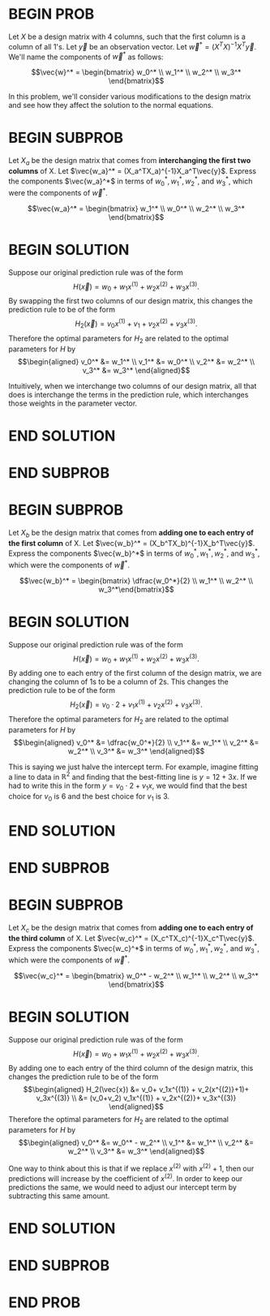 # BEGIN PROB

Let $X$ be a design matrix with 4 columns, such that the first column is a column of all 1's. Let $\vec{y}$ be an observation vector. Let $\vec{w}^* = (X^TX)^{-1}X^T\vec{y}.$ We'll name the components of $\vec{w}^*$ as follows:

$$\vec{w}^* = \begin{bmatrix} w_0^* \\ w_1^* \\ w_2^* \\ w_3^* \end{bmatrix}$$

In this problem, we'll consider various modifications to the design matrix and see how they affect the solution to the normal equations.

# BEGIN SUBPROB

Let $X_a$ be the design matrix that comes from **interchanging the first two columns** of X. Let $\vec{w_a}^* = (X_a^TX_a)^{-1}X_a^T\vec{y}$. Express the components $\vec{w_a}^*$ in terms of $w_0^*, w_1^*, w_2^*$, and $w_3^*$, which were the components of $\vec{w}^*$.

$$\vec{w_a}^* = \begin{bmatrix} w_1^* \\ w_0^* \\ w_2^* \\ w_3^* \end{bmatrix}$$


# BEGIN SOLUTION

Suppose our original prediction rule was of the form 
$$H(\vec{x}) = w_0 + w_1x^{(1)}+ w_2x^{(2)}+  w_3x^{(3)}.$$ 
By swapping the first two columns of our design matrix, this changes the prediction rule to be of the form 
$$H_2(\vec{x}) = v_0x^{(1)}+ v_1 + v_2x^{(2)}+  v_3x^{(3)}.$$ 
Therefore the optimal parameters for $H_2$ are related to the optimal parameters for $H$ by 
$$\begin{aligned} v_0^* &= w_1^* \\ v_1^* &= w_0^* \\ v_2^* &= w_2^* \\ v_3^* &= w_3^* \end{aligned}$$

Intuitively, when we interchange two columns of our design matrix, all that does is interchange the terms in the prediction rule, which interchanges those weights in the parameter vector.

# END SOLUTION

# END SUBPROB 

# BEGIN SUBPROB

Let $X_b$ be the design matrix that comes from **adding one to each entry of the first column** of X. Let $\vec{w_b}^* = (X_b^TX_b)^{-1}X_b^T\vec{y}$. Express the components $\vec{w_b}^*$ in terms of $w_0^*, w_1^*, w_2^*$, and $w_3^*$, which were the components of $\vec{w}^*$.

$$\vec{w_b}^* = \begin{bmatrix} \dfrac{w_0^*}{2}  \\ w_1^* \\ w_2^* \\ w_3^*\end{bmatrix}$$

# BEGIN SOLUTION

Suppose our original prediction rule was of the form
$$H(\vec{x}) = w_0 + w_1x^{(1)}+ w_2x^{(2)}+  w_3x^{(3)}.$$ 
By adding one to each entry of the first column of the design matrix, we are changing the column of 1s to be a column of 2s. This changes the prediction rule to be of the form
$$H_2(\vec{x}) = v_0\cdot 2+ v_1x^{(1)} + v_2x^{(2)}+  v_3x^{(3)}.$$
Therefore the optimal parameters for $H_2$ are related to the optimal parameters for $H$ by 
$$\begin{aligned} v_0^* &= \dfrac{w_0^*}{2} \\ v_1^* &= w_1^* \\ v_2^* &= w_2^* \\ v_3^* &= w_3^* \end{aligned}$$

This is saying we just halve the intercept term. For example, imagine fitting a line to data in $\mathbb{R}^2$ and finding that the best-fitting line is $y=12+3x$. If we had to write this in the form $y=v_0\cdot 2 + v_1x$, we would find that the best choice for $v_0$ is $6$ and the best choice for $v_1$ is $3$.

# END SOLUTION

# END SUBPROB 

# BEGIN SUBPROB

Let $X_c$ be the design matrix that comes from **adding one to each entry of the third column** of X. Let $\vec{w_c}^* = (X_c^TX_c)^{-1}X_c^T\vec{y}$. Express the components $\vec{w_c}^*$ in terms of $w_0^*, w_1^*, w_2^*$, and $w_3^*$, which were the components of $\vec{w}^*$.

$$\vec{w_c}^* = \begin{bmatrix} w_0^* - w_2^*  \\ w_1^* \\ w_2^* \\ w_3^* \end{bmatrix}$$

# BEGIN SOLUTION

Suppose our original prediction rule was of the form
$$H(\vec{x}) = w_0 + w_1x^{(1)}+ w_2x^{(2)}+  w_3x^{(3)}.$$ 
By adding one to each entry of the third column of the design matrix, this changes the prediction rule to be of the form 
$$\begin{aligned} H_2(\vec{x}) &= v_0+ v_1x^{(1)} + v_2(x^{(2)}+1)+  v_3x^{(3)} \\ &= (v_0+v_2) v_1x^{(1)} + v_2x^{(2)}+  v_3x^{(3)} \end{aligned}$$ 
Therefore the optimal parameters for $H_2$ are related
to the optimal parameters for $H$ by 
$$\begin{aligned} v_0^* &= w_0^* - w_2^* \\ v_1^* &= w_1^* \\ v_2^* &= w_2^* \\ v_3^* &= w_3^* \end{aligned}$$

One way to think about this is that if we replace $x^{(2)}$ with $x^{(2)}+1$, then our predictions will increase by the coefficient of $x^{(2)}$. In order to keep our predictions the same, we would need to adjust our intercept term by subtracting this same amount.

# END SOLUTION

# END SUBPROB 

# END PROB
